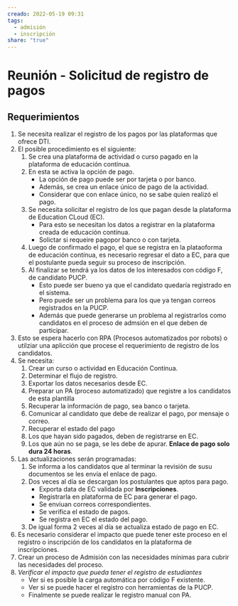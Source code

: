```yaml
---
creado: 2022-05-19 09:31
tags:
  - admisión
  - inscripción
share: "true"
---
```

# Reunión - Solicitud de registro de pagos

## Requerimientos

1. Se necesita realizar el registro de los pagos por las plataformas que ofrece DTI.
2. El posible procedimiento es el siguiente:
	1. Se crea una plataforma de actividad o curso pagado en la plataforma de educación contínua.
	2. En esta se activa la opción de pago.
		- La opción de pago puede ser por tarjeta o por banco.
		- Además, se crea un enlace único de pago de la actividad.
		- Considerar que con enlace único, no se sabe quien realizó el pago.
	3. Se necesita solicitar el registro de los que pagan desde la plataforma de Education CLoud (EC).
		- Para esto se necesitan los datos a registrar en la plataforma creada de educación contínua.
		- Solictar si requeire pagopor banco o con tarjeta.
	4. Luego de confirmado el pago, el que se registra en la plataoforma de educación contínua, es necesario regresar el dato a EC, para que el postulante pueda seguir su proceso de inscripción.
	5. Al finalizar se tendrá ya los datos de los interesados con código F, de candidato PUCP.
		- Esto puede ser bueno ya que el candidato quedaría registrado en el sistema.
		- Pero puede ser un problema para los que ya tengan correos registrados en la PUCP.
		- Además que puede generarse un problema al registrarlos como candidatos en el proceso de admsión en el que deben de participar.
3. Esto se espera hacerlo con RPA (Procesos automatizados por robots) o utilziar una aplicción que procese el requerimiento de registro de los candidatos.
4. Se necesita:
	1. Crear un curso o actividad en Educación Contínua.
	2. Determinar el flujo de registro.
	3. Exportar los datos necesarios desde EC.
	4. Preparar un PA (proceso automatizado) que  registre a los candidatos de esta plantilla
	5. Recuperar la información de pago, sea banco o tarjeta.
	6. Comunicar al candidato que debe de realizar el pago, por mensaje o correo.
	7. Recuperar el estado del pago
	8. Los que hayan sido pagados, deben de registrarse en EC.
	9. Los que aún no se paga, se les debe de apurar. **Enlace de pago solo dura 24 horas**.
5. Las actualizaciones serán programadas:
	1. Se informa a los candidatos que al terminar la revisión de susu documentos se les envía el enlace de pago.
	2. Dos veces al día se descargan los postulantes que aptos para pago.
		- Exporta data de EC validada por **Inscripciones**.
		- Registrarla en plataforma de EC para generar el pago.
		- Se enviuan correos correspondientes.
		- Se verifica el estado de pagos.
		- Se registra en EC el estado del pago.
	3. De igual forma 2 veces al día se actualiza estado de pago en EC.
6. Es necesario considerar el impacto que puede tener este proceso en el registro o inscripción de los candidatos en la plataforma de inscripciones.
7. Crear un proceso de Admisión con las necesidades mínimas para cubrir las necesidades del proceso.
8. _Verificar el impacto que pueda tener el registro de estudiantes_
	- Ver si es posible la carga automática por código F existente.
	- Ver si se puede hacer el registro con herramientas de la PUCP.
	- Finalmente se puede realizar le registro manual con PA.
